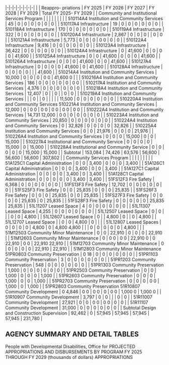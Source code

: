 |-|-|-|-|-|-|-|-|
| | Reappro-  priations | FY 2025 | FY 2026 | FY 2027 | FY 2028 | FY 2029 | Total FY 2025- FY 2029 |
| Community and Institutional Services Program | | | | | | | |
| 510114A4 Institution and Community Services | 45 | 0 | 0 | 0 | 0 | 0 | 0 |
| 510117A4 Infrastructure | 19 | 0 | 0 | 0 | 0 | 0 | 0 |
| 510118A4 Infrastructure | 170 | 0 | 0 | 0 | 0 | 0 | 0 |
| 510119A4 Infrastructure | 322 | 0 | 0 | 0 | 0 | 0 | 0 |
| 510120A4 Infrastructure | 2,867 | 0 | 0 | 0 | | 0 | 0 |
| 510121A4 Infrastructure | 5,773 | 0 | 0 | 0 | 0  0 | 0 | 0 |
| 510122A4 Infrastructure | 9,416 | 0 | 0 | 0 | 0 | 0 | 0 |
| 510123A4 Infrastructure | 36,422 | 0 | 0 | 0 | 0 | 0 | 0 |
| 510124A4 Infrastructure | 0 | 41,600 | 0 | 0 | 0 | 0 | 41,600 |
| 510125A4 Infrastructure | 0 | 0 | 41,600 | 0 | 0 | 0 | 41,600 |
| 510126A4 Infrastructure | 0 | 0 | 0 | 41,600 | 0 | 0 | 41,600 |
| 510127A4 Infrastructure | 0 | 0 | 0 | 0 | 41,600 | 0 | 41,600 |
| 510128A4 Infrastructure | 0 | 0 | 0 | 0 | | | 41,600 |
| 510214A4 Institution and Community Services | 10,000 | 0 | 0 | 0 | 0  0 | 41,600  0 | |
| 510216A4 Institution and Community Services | 186 | 0 | 0 | 0 | 0 | 0 | 0  0 |
| 510217A4 Institution and Community Services | 4,376 | 0 | 0 | 0 | 0 | 0 | 0 |
| 510218A4 Institution and Community Services | 12,407 | 0 | | 0 | | 0 | 0 |
| 510219A4 Institution and Community Services | | | 0 | | 0 | | |
| | 11,500 | 0 | 0 | 0 | 0 | 0 | 0 |
| 510220A4 Institution and Community Services 510221A4 Institution and Community Services | 12,000 | 0 | 0  0 | 0  0 | 0  0 | 0  0 | 0  0 |
| 510222A4 Institution and Community Services | 14,731  12,000 | 0  0 | 0 | 0 | 0 | 0 | 0 |
| 510223A4 Institution and Community Services | 20,850 | 0 | 0 | 0 | 0 | 0 | 0 |
| 510224A4 Institution and Community Services | 0 | 32,826 | 0 | 0 | 0 | 0 | 32,826 |
| 510225A4 Institution and Community Services | 0 | 0 | 21,976 | 0 | 0 | 0 | 21,976 |
| 510226A4 Institution and Community Services | 0 | 0 | 0 | 15,000 | 0 | 0 | 15,000 |
| 510227A4 Institutional and Community Service | 0 | 0 | 0 | 0 | 15,000 | 0 | 15,000 |
| 510228A4 Institutional and Community Service | 0 | 0 | 0 | 0 | 0 | 15,000 | 15,000 |
| Subtotal | 153,084 | 74,426 | 63,576 | 56,600 | 56,600 | 56,600 | 307,802 |
| Community Services Program | | | | | | | |
| 51A125C1 Capital Administration | 0 | 0 | 3,400 | 0 | 0 | 0 | 3,400 |
| 51A126C1 Capital Administration | 0 | 0 | 0 | 3,400 | 0 | 0 | 3,400 |
| 51A127C1 Capital Administration | 0 | 0 | 0 | 0 | 3,400 | 0 | 3,400 |
| 51A128C1 Capital Administration | 0 | 0 | 0 | 0 | 0 | 3,400 | 3,400 |
| 51FS12F3 Fire Safety | 6,368 | 0 | 0 | 0 | 0 | 0 | 0 |
| 51FS13F3 Fire Safety | 12,702 | 0 | 0 | 0 | 0 | 0 | 0 |
| 51FS25F3 Fire Safety | 0 | 0 | 25,835 | 0 | 0 | 0 | 25,835 |
| 51FS26F3 Fire Safety | 0 | 0 | 0 | 25,835 | 0 | 0 | 25,835 |
| 51FS27F3 Fire Safety | 0 | 0 | 0 | 0 | 25,835 | 0 | 25,835 |
| 51FS28F3 Fire Safety | 0 | 0 | 0 | 0 | 0 | 25,835 | 25,835 |
| 51L11207 Leased Space | 4 | 0 | 0 | 0 | 0 | 0 | 0 |
| 51L11307 Leased Space | 4,255 | 0 | 0 | 0 | 0 | 0 | 0 |
| 51L12507 Leased Space | 0 | 0 | | | 0 | 0 | 4,800 |
| 51L12607 Leased Space | 0 | | 4,800 | 0 | | 0 | 4,800 |
| 51L12707 Leased Space | | 0 | 0 | 4,800 | 0 | | |
| 51L12807 Leased Spaces | 0 | 0 | 0 | 0 | 4,800 | 0 | 4,800  4,800 |
| | 0 | 0 | 0 | 0 | 0 | 4,800 | |
| 51M12503 Community Minor Maintenance | 0 | 0 | 22,910 | 0 | 0 | 0 | 22,910 |
| 51M12603 Community Minor Maintenance | 0 | 0  0 | 0  0 | 22,910  0 | 0  22,910 | 0  0 | 22,910  22,910 |
| 51M12703 Community Minor Maintenance | 0 | 0 | 0 | 0 | 0 | 22,910 | 22,910 |
| 51M12803 Community Minor Maintenance 51PR0803 Community Preservation | 0  18 | 0 | 0 | 0 | 0 | 0 | 0 |
| 51PR1103 Community Preservation | 3 | 0 | 0 | 0 | 0 | 0 | 0 |
| 51PR1203 Community Preservation | 548 | 0 | 0 | 0 | 0 | 0 | 0 |
| 51PR1303 Community Preservation | 1,000 | 0 | 0 | 0 | 0 | 0 | 0 |
| 51PR2503 Community Preservation | 0 | 0 | 1,000 | 0 | 0 | 0 | 1,000 |
| 51PR2603 Community Preservation | 0 | 0 | 0 | 1,000 | 0 | 0 | 1,000 |
| 51PR2703 Community Preservation | 0 | 0 | 0 | 0  0 | 1,000 | 0 | 1,000 |
| 51PR2803 Community Preservation 51R10807 Community Development | 0  4,846 | 0  0 | 0  0 | 0 | 0  0 | 1,000  0 | 1,000  0 |
| 51R10907 Community Development | 3,797 | 0 | 0 | | | 0 | 0 |
| 51R11007 Community Development | 27,921 | 0 | 0 | 0  0 | 0  0 | 0 | 0 |
| 51R11107 Community Development | 31,000 | 0 | 0 | 0 | 0 | 0 | 0 |
| Subtotal  Design and Construction Supervision | 92,462 | 0 | 57,945 | 57,945 | 57,945 | 57,945 | 231,780 |

## **AGENCY SUMMARY AND DETAIL TABLES**

People with Developmental Disabilities, Office for PROJECTED APPROPRIATIONS AND DISBURSEMENTS BY PROGRAM FY 2025 THROUGH FY 2029 (thousands of dollars) APPROPRIATIONS